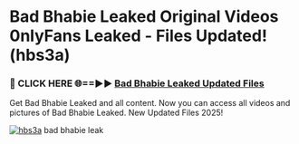 # Bad Bhabie Leaked Original Videos 0nlyFans Leaked - Files Updated! (hbs3a)

<h3>🔴 CLICK HERE 🌐==►► <a href="https://best4dudes.click/HH4t6V" rel="nofollow">Bad Bhabie Leaked Updated Files</a></h3>

Get Bad Bhabie Leaked and all content. Now you can access all videos and pictures of Bad Bhabie Leaked. New Updated Files 2025!

[![hbs3a](https://github.com/user-attachments/assets/8c521d6e-e6e3-4a75-9320-d58ab9d79d5b)](https://best4dudes.click/HH4t6V)
bad bhabie leak